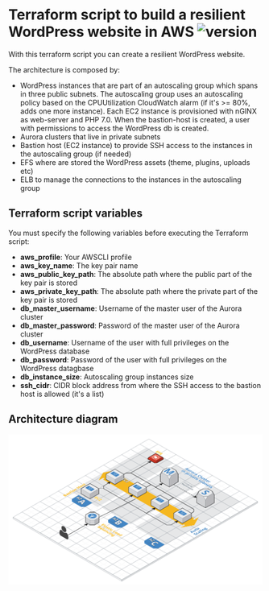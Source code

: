 # Terraform script to build a resilient WordPress website in AWS ![version][version-badge]

[version-badge]: https://img.shields.io/badge/version-1.1.0-blue.svg

With this terraform script you can create a resilient WordPress website.

The architecture is composed by:

- WordPress instances that are part of an autoscaling group which spans in three public subnets. The autoscaling group uses an autoscaling policy based on the CPUUtilization CloudWatch alarm (if it's >=  80%, adds one more instance). Each EC2 instance is provisioned with nGINX as web-server and PHP 7.0. When the bastion-host is created, a user with permissions to access the WordPress db is created. 
- Aurora clusters that live in private subnets
- Bastion host (EC2 instance) to provide SSH access to the instances in the autoscaling group (if needed)
- EFS where are stored the WordPress assets (theme, plugins, uploads etc)
- ELB to manage the connections to the instances in the autoscaling group

## Terraform script variables

You must specify the following variables before executing the Terraform script:

- **aws_profile**: Your AWSCLI profile
- **aws_key_name**: The key pair name
- **aws_public_key_path**: The absolute path where the public part of the key pair is stored
- **aws_private_key_path**: The absolute path where the private part of the key pair is stored
- **db_master_username**: Username of the master user of the Aurora cluster
- **db_master_password**: Password of the master user of the Aurora cluster
- **db_username**: Username of the user with full privileges on the WordPress database
- **db_password**: Password of the user with full privileges on the WordPress datagbase
- **db_instance_size**: Autoscaling group instances size
- **ssh_cidr**: CIDR block address from where the SSH access to the bastion host is allowed (it's a list)

## Architecture diagram

![](./reference_arch.png)



